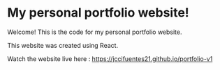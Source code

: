 # My personal portfolio website! 

Welcome! This is the code for my personal portfolio website.

This website was created using React.

Watch the website live here : https://jccifuentes21.github.io/portfolio-v1